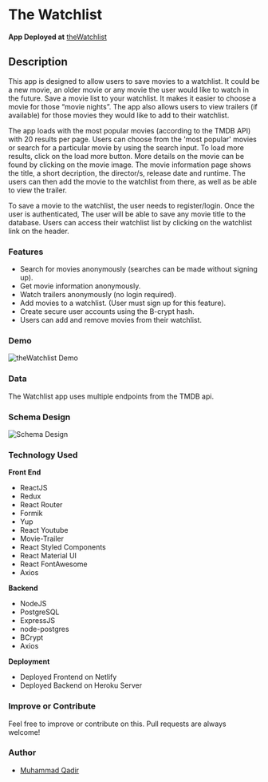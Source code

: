 # The Watchlist

**App Deployed at**
[theWatchlist]()

## Description

This app is designed to allow users to save movies to a watchlist. It could be a new movie, an older movie or any movie the user would like to watch in the future. Save a movie list to your watchlist. It makes it easier to choose a movie for those “movie nights”. The app also allows users to view trailers (if available) for those movies they would like to add to their watchlist.

The app loads with the most popular movies (according to the TMDB API) with 20 results per page. Users can choose from the 'most popular' movies or search for a particular movie by using the search input. To load more results, click on the load more button. More details on the movie can be found by clicking on the movie image. The movie information page shows the title, a short decription, the director/s, release date and runtime. The users can then add the movie to the watchlist from there, as well as be able to view the trailer.

To save a movie to the watchlist, the user needs to register/login. Once the user is authenticated, The user will be able to save any movie title to the database. Users can access their watchlist list by clicking on the watchlist link on the header.

### Features

- Search for movies anonymously (searches can be made without signing up).
- Get movie information anonymously.
- Watch trailers anonymously (no login required).
- Add movies to a watchlist. (User must sign up for this feature).
- Create secure user accounts using the B-crypt hash.
- Users can add and remove movies from their watchlist.

### Demo

![theWatchlist Demo]()

### Data

The Watchlist app uses multiple endpoints from the TMDB api.

### Schema Design

![Schema Design](./images/WatchlistSchema.png)

### Technology Used

**Front End**

- ReactJS
- Redux
- React Router
- Formik
- Yup
- React Youtube
- Movie-Trailer
- React Styled Components
- React Material UI
- React FontAwesome
- Axios

**Backend**

- NodeJS
- PostgreSQL
- ExpressJS
- node-postgres
- BCrypt
- Axios

**Deployment**

- Deployed Frontend on Netlify
- Deployed Backend on Heroku Server

### Improve or Contribute

Feel free to improve or contribute on this. Pull requests are always welcome!

### Author

- [Muhammad Qadir](https://github.com/mahdimq)
